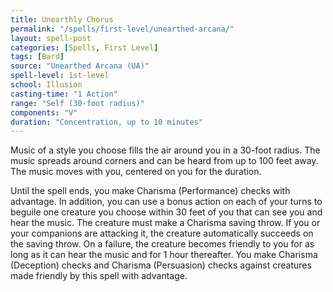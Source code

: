 ```yaml
---
title: Unearthly Chorus
permalink: "/spells/first-level/unearthed-arcana/"
layout: spell-post
categories: [Spells, First Level]
tags: [Bard]
source: "Unearthed Arcana (UA)"
spell-level: 1st-level
school: Illusion
casting-time: "1 Action"
range: "Self (30-foot radius)"
components: "V"
duration: "Concentration, up to 10 minutes"
---
```


Music of a style you choose fills the air around you in a 30-foot radius. The music spreads around corners and can be heard from up to 100 feet away. The music moves with you, centered on you for the duration.

Until the spell ends, you make Charisma (Performance) checks with advantage. In addition, you can use a bonus action on each of your turns to beguile one creature you choose within 30 feet of you that can see you and hear the music. The creature must make a Charisma saving throw. If you or your companions are attacking it, the creature automatically succeeds on the saving throw. On a failure, the creature becomes friendly to you for as long as it can hear the music and for 1 hour thereafter. You make Charisma (Deception) checks and Charisma (Persuasion) checks against creatures made friendly by this spell with advantage.